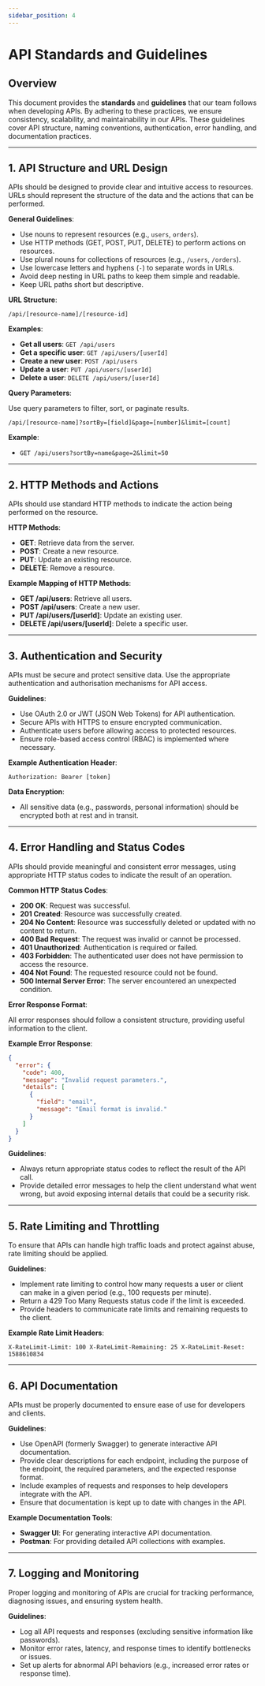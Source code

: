 ```yaml
---
sidebar_position: 4
---
```


# API Standards and Guidelines

## Overview

This document provides the **standards** and **guidelines** that our team follows when developing APIs. By adhering to these practices, we ensure consistency, scalability, and maintainability in our APIs. These guidelines cover API structure, naming conventions, authentication, error handling, and documentation practices.

---

## 1. API Structure and URL Design

APIs should be designed to provide clear and intuitive access to resources. URLs should represent the structure of the data and the actions that can be performed.

**General Guidelines**:

- Use nouns to represent resources (e.g., `users`, `orders`).
- Use HTTP methods (GET, POST, PUT, DELETE) to perform actions on resources.
- Use plural nouns for collections of resources (e.g., `/users`, `/orders`).
- Use lowercase letters and hyphens (`-`) to separate words in URLs.
- Avoid deep nesting in URL paths to keep them simple and readable.
- Keep URL paths short but descriptive.

**URL Structure**:

```
/api/[resource-name]/[resource-id]
```

**Examples**:

- **Get all users**: `GET /api/users`
- **Get a specific user**: `GET /api/users/[userId]`
- **Create a new user**: `POST /api/users`
- **Update a user**: `PUT /api/users/[userId]`
- **Delete a user**: `DELETE /api/users/[userId]`

**Query Parameters**:

Use query parameters to filter, sort, or paginate results.

```
/api/[resource-name]?sortBy=[field]&page=[number]&limit=[count]
```

**Example**:

- `GET /api/users?sortBy=name&page=2&limit=50`

---

## 2. HTTP Methods and Actions

APIs should use standard HTTP methods to indicate the action being performed on the resource.

**HTTP Methods**:

- **GET**: Retrieve data from the server.
- **POST**: Create a new resource.
- **PUT**: Update an existing resource.
- **DELETE**: Remove a resource.

**Example Mapping of HTTP Methods**:

- **GET /api/users**: Retrieve all users.
- **POST /api/users**: Create a new user.
- **PUT /api/users/[userId]**: Update an existing user.
- **DELETE /api/users/[userId]**: Delete a specific user.

---

## 3. Authentication and Security

APIs must be secure and protect sensitive data. Use the appropriate authentication and authorisation mechanisms for API access.

**Guidelines**:

- Use OAuth 2.0 or JWT (JSON Web Tokens) for API authentication.
- Secure APIs with HTTPS to ensure encrypted communication.
- Authenticate users before allowing access to protected resources.
- Ensure role-based access control (RBAC) is implemented where necessary.

**Example Authentication Header**:

```
Authorization: Bearer [token]
```

**Data Encryption**:

- All sensitive data (e.g., passwords, personal information) should be encrypted both at rest and in transit.

---

## 4. Error Handling and Status Codes

APIs should provide meaningful and consistent error messages, using appropriate HTTP status codes to indicate the result of an operation.

**Common HTTP Status Codes**:

- **200 OK**: Request was successful.
- **201 Created**: Resource was successfully created.
- **204 No Content**: Resource was successfully deleted or updated with no content to return.
- **400 Bad Request**: The request was invalid or cannot be processed.
- **401 Unauthorized**: Authentication is required or failed.
- **403 Forbidden**: The authenticated user does not have permission to access the resource.
- **404 Not Found**: The requested resource could not be found.
- **500 Internal Server Error**: The server encountered an unexpected condition.

**Error Response Format**:

All error responses should follow a consistent structure, providing useful information to the client.

**Example Error Response**:

```json
{
  "error": {
    "code": 400,
    "message": "Invalid request parameters.",
    "details": [
      {
        "field": "email",
        "message": "Email format is invalid."
      }
    ]
  }
}
```

**Guidelines**:

- Always return appropriate status codes to reflect the result of the API call.
- Provide detailed error messages to help the client understand what went wrong, but avoid exposing internal details that could be a security risk.

---

## 5. Rate Limiting and Throttling

To ensure that APIs can handle high traffic loads and protect against abuse, rate limiting should be applied.

**Guidelines**:

- Implement rate limiting to control how many requests a user or client can make in a given period (e.g., 100 requests per minute).
- Return a 429 Too Many Requests status code if the limit is exceeded.
- Provide headers to communicate rate limits and remaining requests to the client.

**Example Rate Limit Headers**:

```
X-RateLimit-Limit: 100 X-RateLimit-Remaining: 25 X-RateLimit-Reset: 1588610834
```

---

## 6. API Documentation

APIs must be properly documented to ensure ease of use for developers and clients.

**Guidelines**:

- Use OpenAPI (formerly Swagger) to generate interactive API documentation.
- Provide clear descriptions for each endpoint, including the purpose of the endpoint, the required parameters, and the expected response format.
- Include examples of requests and responses to help developers integrate with the API.
- Ensure that documentation is kept up to date with changes in the API.

**Example Documentation Tools**:

- **Swagger UI**: For generating interactive API documentation.
- **Postman**: For providing detailed API collections with examples.

---

## 7. Logging and Monitoring

Proper logging and monitoring of APIs are crucial for tracking performance, diagnosing issues, and ensuring system health.

**Guidelines**:

- Log all API requests and responses (excluding sensitive information like passwords).
- Monitor error rates, latency, and response times to identify bottlenecks or issues.
- Set up alerts for abnormal API behaviors (e.g., increased error rates or response time).
